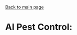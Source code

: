 [Back to main page](README.md)

# AI Pest Control: <vendor>

## <product>

### <specific feature or UI element>

